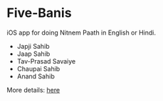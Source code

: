 # Five-Banis

iOS app for doing Nitnem Paath in English or Hindi.

- Japji Sahib
- Jaap Sahib
- Tav-Prasad Savaiye
- Chaupai Sahib
- Anand Sahib

More details: [here](https://en.wikipedia.org/wiki/Nitnem)